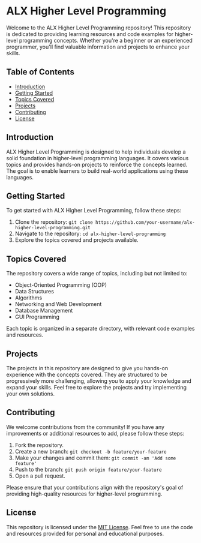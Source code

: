 # ALX Higher Level Programming

Welcome to the ALX Higher Level Programming repository! This repository is dedicated to providing learning resources and code examples for higher-level programming concepts. Whether you're a beginner or an experienced programmer, you'll find valuable information and projects to enhance your skills.

## Table of Contents

- [Introduction](#introduction)
- [Getting Started](#getting-started)
- [Topics Covered](#topics-covered)
- [Projects](#projects)
- [Contributing](#contributing)
- [License](#license)

## Introduction

ALX Higher Level Programming is designed to help individuals develop a solid foundation in higher-level programming languages. It covers various topics and provides hands-on projects to reinforce the concepts learned. The goal is to enable learners to build real-world applications using these languages.

## Getting Started

To get started with ALX Higher Level Programming, follow these steps:

1. Clone the repository: `git clone https://github.com/your-username/alx-higher-level-programming.git`
2. Navigate to the repository: `cd alx-higher-level-programming`
3. Explore the topics covered and projects available.

## Topics Covered

The repository covers a wide range of topics, including but not limited to:

- Object-Oriented Programming (OOP)
- Data Structures
- Algorithms
- Networking and Web Development
- Database Management
- GUI Programming

Each topic is organized in a separate directory, with relevant code examples and resources.

## Projects

The projects in this repository are designed to give you hands-on experience with the concepts covered. They are structured to be progressively more challenging, allowing you to apply your knowledge and expand your skills. Feel free to explore the projects and try implementing your own solutions.

## Contributing

We welcome contributions from the community! If you have any improvements or additional resources to add, please follow these steps:

1. Fork the repository.
2. Create a new branch: `git checkout -b feature/your-feature`
3. Make your changes and commit them: `git commit -am 'Add some feature'`
4. Push to the branch: `git push origin feature/your-feature`
5. Open a pull request.

Please ensure that your contributions align with the repository's goal of providing high-quality resources for higher-level programming.

## License

This repository is licensed under the [MIT License](LICENSE). Feel free to use the code and resources provided for personal and educational purposes.

